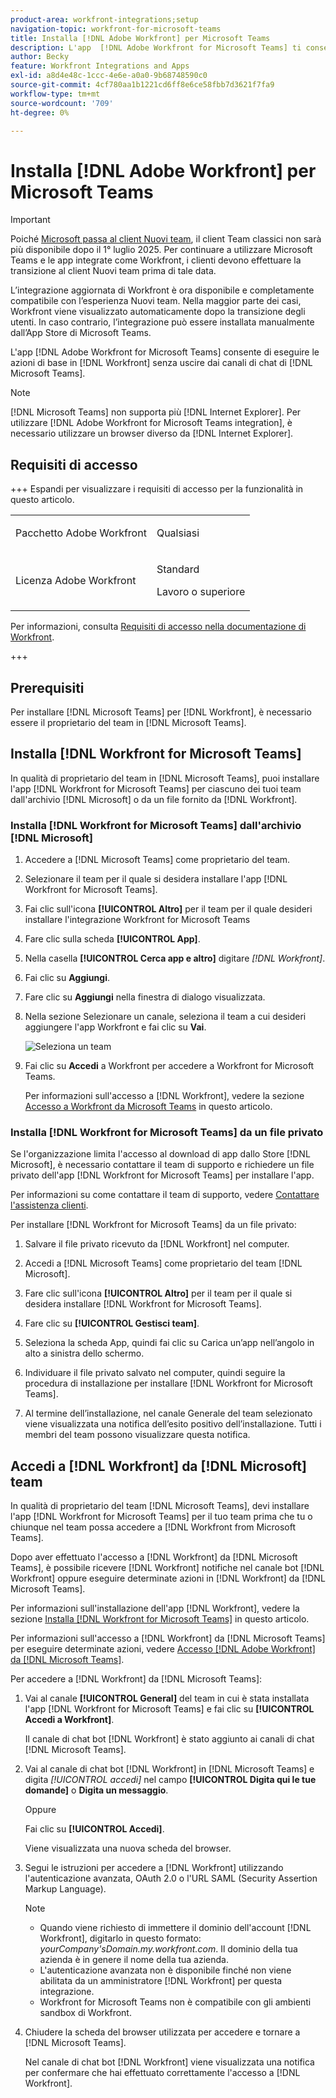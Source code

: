 ```yaml
---
product-area: workfront-integrations;setup
navigation-topic: workfront-for-microsoft-teams
title: Installa [!DNL Adobe Workfront] per Microsoft Teams
description: L'app  [!DNL Adobe Workfront for Microsoft Teams] ti consente di eseguire azioni di base in [!DNL Workfront] senza uscire dai tuoi [!DNL Microsoft Teams] canali di chat.
author: Becky
feature: Workfront Integrations and Apps
exl-id: a8d4e48c-1ccc-4e6e-a0a0-9b68748590c0
source-git-commit: 4cf780aa1b1221cd6ff8e6ce58fbb7d3621f7fa9
workflow-type: tm+mt
source-wordcount: '709'
ht-degree: 0%

---
```


# Installa [!DNL Adobe Workfront] per Microsoft Teams

<!-- Audited: 1/2024 -->

>[!IMPORTANT]
>
>Poiché [Microsoft passa al client Nuovi team](https://learn.microsoft.com/en-us/microsoftteams/teams-classic-client-end-of-availability), il client Team classici non sarà più disponibile dopo il 1° luglio 2025. Per continuare a utilizzare Microsoft Teams e le app integrate come Workfront, i clienti devono effettuare la transizione al client Nuovi team prima di tale data.
>
>L’integrazione aggiornata di Workfront è ora disponibile e completamente compatibile con l’esperienza Nuovi team. Nella maggior parte dei casi, Workfront viene visualizzato automaticamente dopo la transizione degli utenti. In caso contrario, l’integrazione può essere installata manualmente dall’App Store di Microsoft Teams.


L&#39;app [!DNL Adobe Workfront for Microsoft Teams] consente di eseguire le azioni di base in [!DNL Workfront] senza uscire dai canali di chat di [!DNL Microsoft Teams].

>[!NOTE]
>
>[!DNL Microsoft Teams] non supporta più [!DNL Internet Explorer]. Per utilizzare [!DNL Adobe Workfront for Microsoft Teams integration], è necessario utilizzare un browser diverso da [!DNL Internet Explorer].




## Requisiti di accesso

+++ Espandi per visualizzare i requisiti di accesso per la funzionalità in questo articolo.

<table style="table-layout:auto"> 
 <col> 
 <col> 
 <tbody> 
  <tr> 
   <td role="rowheader">Pacchetto Adobe Workfront</td> 
   <td> <p>Qualsiasi</p> </td> 
  </tr> 
  <tr> 
   <td role="rowheader">Licenza Adobe Workfront</td> 
   <td> <p>Standard</p>
   <p>Lavoro o superiore</p> </td> 
  </tr> 
 </tbody> 
</table>

Per informazioni, consulta [Requisiti di accesso nella documentazione di Workfront](/help/quicksilver/administration-and-setup/add-users/access-levels-and-object-permissions/access-level-requirements-in-documentation.md).

+++

## Prerequisiti

Per installare [!DNL Microsoft Teams] per [!DNL Workfront], è necessario essere il proprietario del team in [!DNL Microsoft Teams].

## Installa [!DNL Workfront for Microsoft Teams]

In qualità di proprietario del team in [!DNL Microsoft Teams], puoi installare l&#39;app [!DNL Workfront for Microsoft Teams] per ciascuno dei tuoi team dall&#39;archivio [!DNL Microsoft] o da un file fornito da [!DNL Workfront].

### Installa [!DNL Workfront for Microsoft Teams] dall&#39;archivio [!DNL Microsoft]

1. Accedere a [!DNL Microsoft Teams] come proprietario del team.
1. Selezionare il team per il quale si desidera installare l&#39;app [!DNL Workfront for Microsoft Teams].
1. Fai clic sull&#39;icona **[!UICONTROL Altro]** per il team per il quale desideri installare l&#39;integrazione Workfront for Microsoft Teams
1. Fare clic sulla scheda **[!UICONTROL App]**.
1. Nella casella **[!UICONTROL Cerca app e altro]** digitare *[!DNL Workfront]*.
1. Fai clic su **Aggiungi**.
1. Fare clic su **Aggiungi** nella finestra di dialogo visualizzata.
1. Nella sezione Selezionare un canale, seleziona il team a cui desideri aggiungere l&#39;app Workfront e fai clic su **Vai**.

   ![Seleziona un team](assets/select-a-team.png)
1. Fai clic su **Accedi** a Workfront per accedere a Workfront for Microsoft Teams.

   Per informazioni sull&#39;accesso a [!DNL Workfront], vedere la sezione [Accesso a Workfront da Microsoft Teams](#log-in-to-workfront-from-microsoft-teams) in questo articolo.

### Installa [!DNL Workfront for Microsoft Teams] da un file privato

Se l&#39;organizzazione limita l&#39;accesso al download di app dallo Store [!DNL Microsoft], è necessario contattare il team di supporto e richiedere un file privato dell&#39;app [!DNL Workfront for Microsoft Teams] per installare l&#39;app.

Per informazioni su come contattare il team di supporto, vedere [Contattare l&#39;assistenza clienti](../../workfront-basics/tips-tricks-and-troubleshooting/contact-customer-support.md).

Per installare [!DNL Workfront for Microsoft Teams] da un file privato:

1. Salvare il file privato ricevuto da [!DNL Workfront] nel computer.
1. Accedi a [!DNL Microsoft Teams] come proprietario del team [!DNL Microsoft].
1. Fare clic sull&#39;icona **[!UICONTROL Altro]** per il team per il quale si desidera installare [!DNL Workfront for Microsoft Teams].

1. Fare clic su **[!UICONTROL Gestisci team]**.
1. Seleziona la scheda App, quindi fai clic su Carica un’app nell’angolo in alto a sinistra dello schermo.
1. Individuare il file privato salvato nel computer, quindi seguire la procedura di installazione per installare [!DNL Workfront for Microsoft Teams].
1. Al termine dell’installazione, nel canale Generale del team selezionato viene visualizzata una notifica dell’esito positivo dell’installazione. Tutti i membri del team possono visualizzare questa notifica.

## Accedi a [!DNL Workfront] da [!DNL Microsoft] team

In qualità di proprietario del team [!DNL Microsoft Teams], devi installare l&#39;app [!DNL Workfront for Microsoft Teams] per il tuo team prima che tu o chiunque nel team possa accedere a [!DNL Workfront from Microsoft Teams].

Dopo aver effettuato l&#39;accesso a [!DNL Workfront] da [!DNL Microsoft Teams], è possibile ricevere [!DNL Workfront] notifiche nel canale bot [!DNL Workfront] oppure eseguire determinate azioni in [!DNL Workfront] da [!DNL Microsoft Teams].

Per informazioni sull&#39;installazione dell&#39;app [!DNL Workfront], vedere la sezione [Installa [!DNL Workfront for Microsoft Teams]](#install-workfront-for-microsoft-teams) in questo articolo.

Per informazioni sull&#39;accesso a [!DNL Workfront] da [!DNL Microsoft Teams] per eseguire determinate azioni, vedere [Accesso [!DNL Adobe Workfront] da [!DNL Microsoft Teams]](../../workfront-integrations-and-apps/using-workfront-with-microsoft-teams/access-workfront-from-ms-teams.md).

Per accedere a [!DNL Workfront] da [!DNL Microsoft Teams]:

1. Vai al canale **[!UICONTROL General]** del team in cui è stata installata l&#39;app [!DNL Workfront for Microsoft Teams] e fai clic su **[!UICONTROL Accedi a Workfront]**.

   Il canale di chat bot [!DNL Workfront] è stato aggiunto ai canali di chat [!DNL Microsoft Teams].

1. Vai al canale di chat bot [!DNL Workfront] in [!DNL Microsoft Teams] e digita *[!UICONTROL accedi]* nel campo **[!UICONTROL Digita qui le tue domande]** o **Digita un messaggio**.

   Oppure

   Fai clic su **[!UICONTROL Accedi]**.

   Viene visualizzata una nuova scheda del browser.

1. Segui le istruzioni per accedere a [!DNL Workfront] utilizzando l&#39;autenticazione avanzata, OAuth 2.0 o l&#39;URL SAML (Security Assertion Markup Language).

   >[!NOTE]
   >
   >* Quando viene richiesto di immettere il dominio dell&#39;account [!DNL Workfront], digitarlo in questo formato: *yourCompany&#39;sDomain.my.workfront.com*. Il dominio della tua azienda è in genere il nome della tua azienda.
   >* L&#39;autenticazione avanzata non è disponibile finché non viene abilitata da un amministratore [!DNL Workfront] per questa integrazione.
   >* Workfront for Microsoft Teams non è compatibile con gli ambienti sandbox di Workfront.


1. Chiudere la scheda del browser utilizzata per accedere e tornare a [!DNL Microsoft Teams].

   Nel canale di chat bot [!DNL Workfront] viene visualizzata una notifica per confermare che hai effettuato correttamente l&#39;accesso a [!DNL Workfront].
